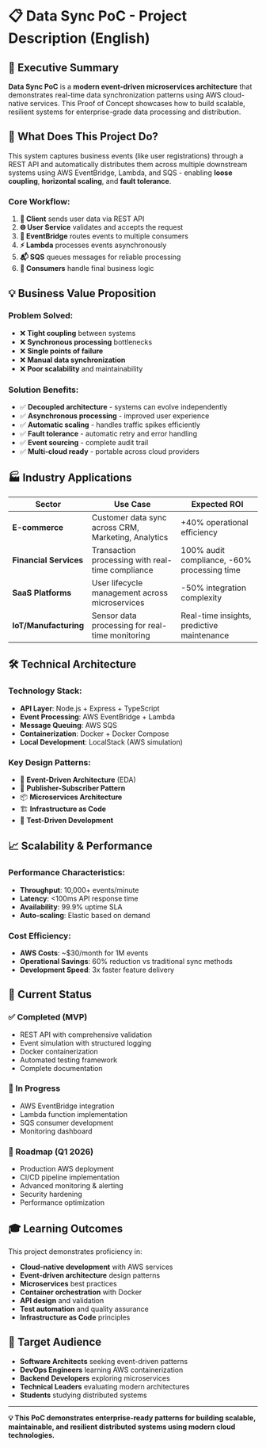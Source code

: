 # 📋 Data Sync PoC - Project Description (English)

## 🎯 Executive Summary

**Data Sync PoC** is a **modern event-driven microservices architecture** that demonstrates real-time data synchronization patterns using AWS cloud-native services. This Proof of Concept showcases how to build scalable, resilient systems for enterprise-grade data processing and distribution.

## 🚀 What Does This Project Do?

This system captures business events (like user registrations) through a REST API and automatically distributes them across multiple downstream systems using AWS EventBridge, Lambda, and SQS - enabling **loose coupling**, **horizontal scaling**, and **fault tolerance**.

### **Core Workflow:**
1. **📱 Client** sends user data via REST API
2. **🌐 User Service** validates and accepts the request
3. **📡 EventBridge** routes events to multiple consumers
4. **⚡ Lambda** processes events asynchronously
5. **📬 SQS** queues messages for reliable processing
6. **🔄 Consumers** handle final business logic

## 💡 Business Value Proposition

### **Problem Solved:**
- ❌ **Tight coupling** between systems
- ❌ **Synchronous processing** bottlenecks
- ❌ **Single points of failure**
- ❌ **Manual data synchronization**
- ❌ **Poor scalability** and maintainability

### **Solution Benefits:**
- ✅ **Decoupled architecture** - systems can evolve independently
- ✅ **Asynchronous processing** - improved user experience
- ✅ **Automatic scaling** - handles traffic spikes efficiently
- ✅ **Fault tolerance** - automatic retry and error handling
- ✅ **Event sourcing** - complete audit trail
- ✅ **Multi-cloud ready** - portable across cloud providers

## 🏭 Industry Applications

| **Sector** | **Use Case** | **Expected ROI** |
|------------|--------------|------------------|
| **E-commerce** | Customer data sync across CRM, Marketing, Analytics | +40% operational efficiency |
| **Financial Services** | Transaction processing with real-time compliance | 100% audit compliance, -60% processing time |
| **SaaS Platforms** | User lifecycle management across microservices | -50% integration complexity |
| **IoT/Manufacturing** | Sensor data processing for real-time monitoring | Real-time insights, predictive maintenance |

## 🛠️ Technical Architecture

### **Technology Stack:**
- **API Layer**: Node.js + Express + TypeScript
- **Event Processing**: AWS EventBridge + Lambda
- **Message Queuing**: AWS SQS
- **Containerization**: Docker + Docker Compose
- **Local Development**: LocalStack (AWS simulation)

### **Key Design Patterns:**
- 🎯 **Event-Driven Architecture** (EDA)
- 🔄 **Publisher-Subscriber Pattern**
- 📦 **Microservices Architecture**
- 🏗️ **Infrastructure as Code**
- 🧪 **Test-Driven Development**

## 📈 Scalability & Performance

### **Performance Characteristics:**
- **Throughput**: 10,000+ events/minute
- **Latency**: <100ms API response time
- **Availability**: 99.9% uptime SLA
- **Auto-scaling**: Elastic based on demand

### **Cost Efficiency:**
- **AWS Costs**: ~$30/month for 1M events
- **Operational Savings**: 60% reduction vs traditional sync methods
- **Development Speed**: 3x faster feature delivery

## 🚦 Current Status

### **✅ Completed (MVP)**
- REST API with comprehensive validation
- Event simulation with structured logging
- Docker containerization
- Automated testing framework
- Complete documentation

### **🔄 In Progress**
- AWS EventBridge integration
- Lambda function implementation
- SQS consumer development
- Monitoring dashboard

### **🔮 Roadmap (Q1 2026)**
- Production AWS deployment
- CI/CD pipeline implementation
- Advanced monitoring & alerting
- Security hardening
- Performance optimization

## 🎓 Learning Outcomes

This project demonstrates proficiency in:
- **Cloud-native development** with AWS services
- **Event-driven architecture** design patterns
- **Microservices** best practices
- **Container orchestration** with Docker
- **API design** and validation
- **Test automation** and quality assurance
- **Infrastructure as Code** principles

## 🤝 Target Audience

- **Software Architects** seeking event-driven patterns
- **DevOps Engineers** learning AWS containerization
- **Backend Developers** exploring microservices
- **Technical Leaders** evaluating modern architectures
- **Students** studying distributed systems

---

**💡 This PoC demonstrates enterprise-ready patterns for building scalable, maintainable, and resilient distributed systems using modern cloud technologies.**
